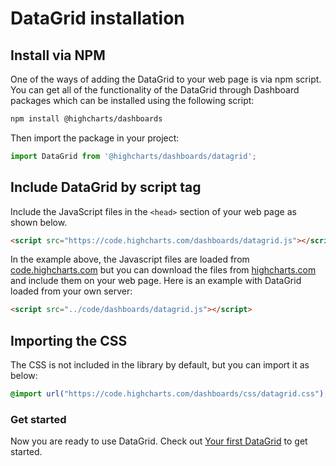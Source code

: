 DataGrid installation
===

## Install via NPM
One of the ways of adding the DataGrid to your web page is via npm script.
You can get all of the functionality of the DataGrid through Dashboard packages which can be installed using the following script:
```bash
npm install @highcharts/dashboards
```
Then import the package in your project:
```js
import DataGrid from '@highcharts/dashboards/datagrid';
```

## Include DataGrid by script tag
Include the JavaScript files in the `<head>` section of your web page as shown below.

```html
<script src="https://code.highcharts.com/dashboards/datagrid.js"></script>
 ```

In the example above, the Javascript files are loaded from [code.highcharts.com](https://code.highcharts.com) but you can download the files from [highcharts.com](https://www.highcharts.com/download/) and include them on your web page. Here is an example with DataGrid loaded from your own server:

```html
<script src="../code/dashboards/datagrid.js"></script>
```

## Importing the CSS
The CSS is not included in the library by default, but you can import it as below:
```css
@import url("https://code.highcharts.com/dashboards/css/datagrid.css");
```

### Get started

Now you are ready to use DataGrid. Check out [Your first DataGrid](/docs/datagrid/your-first-datagrid) to get started.
